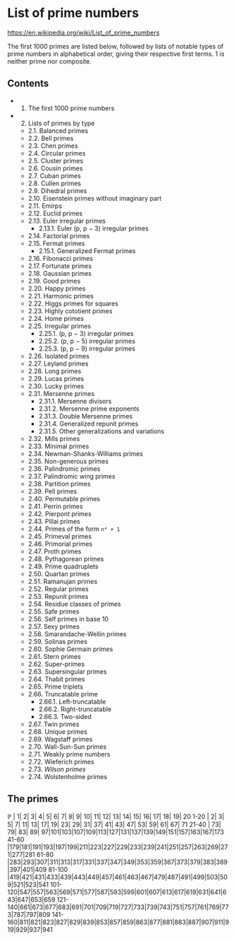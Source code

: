 # List of prime numbers

https://en.wikipedia.org/wiki/List_of_prime_numbers

The first 1000 primes are listed below, followed by lists of notable types of prime numbers in alphabetical order, giving their respective first terms. 1 is neither prime nor composite.

## Contents

- 1. The first 1000 prime numbers
- 2. Lists of primes by type
  - 2.1. Balanced primes
  - 2.2. Bell primes
  - 2.3. Chen primes
  - 2.4. Circular primes
  - 2.5. Cluster primes
  - 2.6. Cousin primes
  - 2.7. Cuban primes
  - 2.8. Cullen primes
  - 2.9. Dihedral primes
  - 2.10. Eisenstein primes without imaginary part
  - 2.11. Emirps
  - 2.12. Euclid primes
  - 2.13. Euler irregular primes
    - 2.13.1. Euler (p, p − 3) irregular primes
  - 2.14. Factorial primes
  - 2.15. Fermat primes
    - 2.15.1. Generalized Fermat primes
  - 2.16. Fibonacci primes
  - 2.17. Fortunate primes
  - 2.18. Gaussian primes
  - 2.19. Good primes
  - 2.20. Happy primes
  - 2.21. Harmonic primes
  - 2.22. Higgs primes for squares
  - 2.23. Highly cototient primes
  - 2.24. Home primes
  - 2.25. Irregular primes
    - 2.25.1. (p, p − 3) irregular primes
    - 2.25.2. (p, p − 5) irregular primes
    - 2.25.3. (p, p − 9) irregular primes
  - 2.26. Isolated primes
  - 2.27. Leyland primes
  - 2.28. Long primes
  - 2.29. Lucas primes
  - 2.30. Lucky primes
  - 2.31. Mersenne primes
    - 2.31.1. Mersenne divisors
    - 2.31.2. Mersenne prime exponents
    - 2.31.3. Double Mersenne primes
    - 2.31.4. Generalized repunit primes
    - 2.31.5. Other generalizations and variations
  - 2.32. Mills primes
  - 2.33. Minimal primes
  - 2.34. Newman-Shanks-Williams primes
  - 2.35. Non-generous primes
  - 2.36. Palindromic primes
  - 2.37. Palindromic wing primes
  - 2.38. Partition primes
  - 2.39. Pell primes
  - 2.40. Permutable primes
  - 2.41. Perrin primes
  - 2.42. Pierpont primes
  - 2.43. Pillai primes
  - 2.44. Primes of the form `n⁴ + 1`
  - 2.45. Primeval primes
  - 2.46. Primorial primes
  - 2.47. Proth primes
  - 2.48. Pythagorean primes
  - 2.49. Prime quadruplets
  - 2.50. Quartan primes
  - 2.51. Ramanujan primes
  - 2.52. Regular primes
  - 2.53. Repunit primes
  - 2.54. Residue classes of primes
  - 2.55. Safe primes
  - 2.56. Self primes in base 10
  - 2.57. Sexy primes
  - 2.58. Smarandache-Wellin primes
  - 2.59. Solinas primes
  - 2.60. Sophie Germain primes
  - 2.61. Stern primes
  - 2.62. Super-primes
  - 2.63. Supersingular primes
  - 2.64. Thabit primes
  - 2.65. Prime triplets
  - 2.66. Truncatable prime
    - 2.66.1. Left-truncatable
    - 2.66.2. Right-truncatable
    - 2.66.3. Two-sided
  - 2.67. Twin primes
  - 2.68. Unique primes
  - 2.69. Wagstaff primes
  - 2.70. Wall-Sun-Sun primes
  - 2.71. Weakly prime numbers
  - 2.72. Wieferich primes
  - 2.73. *Wilson primes*
  - 2.74. Wolstenholme primes


## The primes


ℙ      |  1|  2|  3|  4|  5|  6|  7|  8|  9| 10| 11| 12| 13| 14| 15| 16| 17| 18| 19| 20
1-20   |  2|  3|  5|  7| 11| 13| 17| 19| 23| 29| 31| 37| 41| 43| 47| 53| 59| 61| 67| 71
21-40  | 73| 79| 83| 89| 97|101|103|107|109|113|127|131|137|139|149|151|157|163|167|173
41-60  |179|181|191|193|197|199|211|223|227|229|233|239|241|251|257|263|269|271|277|281
61-80  |283|293|307|311|313|317|331|337|347|349|353|359|367|373|379|383|389|397|401|409
81-100 |419|421|431|433|439|443|449|457|461|463|467|479|487|491|499|503|509|521|523|541
101-120|547|557|563|569|571|577|587|593|599|601|607|613|617|619|631|641|643|647|653|659
121-140|661|673|677|683|691|701|709|719|727|733|739|743|751|757|761|769|773|787|797|809
141-160|811|821|823|827|829|839|853|857|859|863|877|881|883|887|907|911|919|929|937|941
